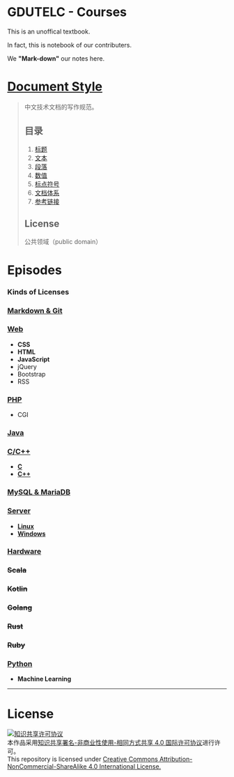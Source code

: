 # GDUTELC - Courses

This is an unoffical textbook.

In fact, this is notebook of our contributers.

We **"Mark-down"** our notes here.

# [Document Style](https://github.com/ruanyf/document-style-guide)
> 
> 中文技术文档的写作规范。
>
> ## 目录
> 
> 1. [标题](https://github.com/ruanyf/document-style-guide/tree/master/docs/title.md)
> 1. [文本](https://github.com/ruanyf/document-style-guide/tree/master/docs/text.md)
> 1. [段落](https://github.com/ruanyf/document-style-guide/tree/master/docs/paragraph.md)
> 1. [数值](https://github.com/ruanyf/document-style-guide/tree/master/docs/number.md)
> 1. [标点符号](https://github.com/ruanyf/document-style-guide/tree/master/docs/marks.md)
> 1. [文档体系](https://github.com/ruanyf/document-style-guide/tree/master/docs/structure.md)
> 1. [参考链接](https://github.com/ruanyf/document-style-guide/tree/master/docs/reference.md)
> 
> ## License
>
> 公共领域（public domain）

# Episodes

### **Kinds of Licenses**

### [**Markdown & Git**](Git+Markdown)

### [**Web**](web)
* **CSS**
* **HTML**
* **JavaScript**
* jQuery
* Bootstrap
* RSS

### [**PHP**](php)
* CGI

### [**Java**](java)

### [**C/C++**](c)
* [**C**](c\c)
* [**C++**](c\cpp)

### [**MySQL & MariaDB**](mysql)

### [**Server**](server)
* [**Linux**](server/linux)
* [**Windows**](server/windows)

### [**Hardware**](hardware)

### ~~**Scala**~~

### ~~**Kotlin**~~

### ~~**Golang**~~

### ~~**Rust**~~

### ~~**Ruby**~~

### [**Python**](python)
* **Machine Learning**

-------
# License
<a rel="license" href="http://creativecommons.org/licenses/by-nc-sa/4.0/"><img alt="知识共享许可协议" style="border-width:0" src="https://i.creativecommons.org/l/by-nc-sa/4.0/88x31.png" /></a><br />本作品采用<a rel="license" href="http://creativecommons.org/licenses/by-nc-sa/4.0/">知识共享署名-非商业性使用-相同方式共享 4.0 国际许可协议</a>进行许可。
</a><br />This repository is licensed under <a rel="license" href="http://creativecommons.org/licenses/by-nc-sa/4.0/">Creative Commons Attribution-NonCommercial-ShareAlike 4.0 International License.</a>